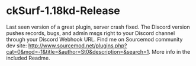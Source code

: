 # ckSurf-1.18kd-Release
Last seen version of a great plugin, server crash fixed. The Discord version pushes records, bugs, and admin msgs right to your Discord channel through your Discord Webhook URL. Find me on Sourcemod community dev site: http://www.sourcemod.net/plugins.php?cat=0&mod=-1&title=&author=St0&description=&search=1. More info in the included Readme.
#
